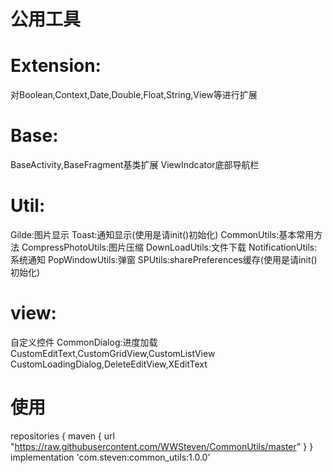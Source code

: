 # 公用工具
# Extension:
  对Boolean,Context,Date,Double,Float,String,View等进行扩展
# Base:
  BaseActivity,BaseFragment基类扩展
  ViewIndcator底部导航栏
# Util:
  Gilde:图片显示
  Toast:通知显示(使用是请init()初始化)
  CommonUtils:基本常用方法
  CompressPhotoUtils:图片压缩
  DownLoadUtils:文件下载
  NotificationUtils:系统通知
  PopWindowUtils:弹窗
  SPUtils:sharePreferences缓存(使用是请init()初始化)
# view:
  自定义控件
  CommonDialog:进度加载
  CustomEditText,CustomGridView,CustomListView
  CustomLoadingDialog,DeleteEditView,XEditText
  
# 使用 
 repositories { 
        maven { url "https://raw.githubusercontent.com/WWSteven/CommonUtils/master" }
    }
 implementation 'com.steven:common_utils:1.0.0'
 
